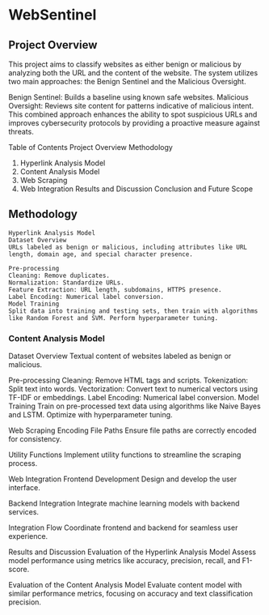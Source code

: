 # WebSentinel
## Project Overview
This project aims to classify websites as either benign or malicious by analyzing both the URL and the content of the website. The system utilizes two main approaches: the Benign Sentinel and the Malicious Oversight.

Benign Sentinel: Builds a baseline using known safe websites.
Malicious Oversight: Reviews site content for patterns indicative of malicious intent.
This combined approach enhances the ability to spot suspicious URLs and improves cybersecurity protocols by providing a proactive measure against threats.

Table of Contents
Project Overview
Methodology
  1. Hyperlink Analysis Model
  2. Content Analysis Model
  3. Web Scraping
  4. Web Integration
Results and Discussion
Conclusion and Future Scope

## Methodology
    Hyperlink Analysis Model
    Dataset Overview
    URLs labeled as benign or malicious, including attributes like URL length, domain age, and special character presence.
    
    Pre-processing
    Cleaning: Remove duplicates.
    Normalization: Standardize URLs.
    Feature Extraction: URL length, subdomains, HTTPS presence.
    Label Encoding: Numerical label conversion.
    Model Training
    Split data into training and testing sets, then train with algorithms like Random Forest and SVM. Perform hyperparameter tuning.

### Content Analysis Model
Dataset Overview
Textual content of websites labeled as benign or malicious.

Pre-processing
Cleaning: Remove HTML tags and scripts.
Tokenization: Split text into words.
Vectorization: Convert text to numerical vectors using TF-IDF or embeddings.
Label Encoding: Numerical label conversion.
Model Training
Train on pre-processed text data using algorithms like Naive Bayes and LSTM. Optimize with hyperparameter tuning.

Web Scraping
Encoding File Paths
Ensure file paths are correctly encoded for consistency.

Utility Functions
Implement utility functions to streamline the scraping process.

Web Integration
Frontend Development
Design and develop the user interface.

Backend Integration
Integrate machine learning models with backend services.

Integration Flow
Coordinate frontend and backend for seamless user experience.

Results and Discussion
Evaluation of the Hyperlink Analysis Model
Assess model performance using metrics like accuracy, precision, recall, and F1-score.

Evaluation of the Content Analysis Model
Evaluate content model with similar performance metrics, focusing on accuracy and text classification precision.
